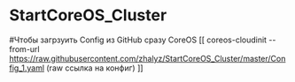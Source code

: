 # StartCoreOS_Cluster



#Чтобы загрзуить Config из GitHub сразу CoreOS 
[[ coreos-cloudinit --from-url https://raw.githubusercontent.com/zhalyz/StartCoreOS_Cluster/master/Config_1.yaml (raw ссылка на конфиг) ]]

